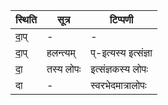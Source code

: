 | स्थिति | सूत्र | टिप्पणी |
| ----- | ------- | ------ |
| दा॒प् | - | - |
| दा॒प् | हलन्त्यम् | प्-इत्यस्य इत्संज्ञा |
| दा॒ | तस्य लोपः | इत्संज्ञकस्य लोपः |
| दा | - | स्वरभेदमात्रालोपः |
